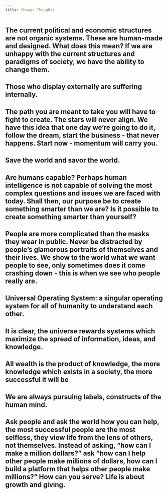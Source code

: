 ```yaml
---
title: Shower Thoughts
---
```


The current political and economic structures are not organic systems. These are human-made and designed. What does this mean? If we are unhappy with the current structures and paradigms of society, we have the ability to change them. 
---

Those who display externally are suffering internally.
--- 

The path you are meant to take you will have to fight to create. The stars will never align. We have this idea that one day we’re going to do it, follow the dream, start the business - that never happens. Start now - momentum will carry you.
---

Save the world and savor the world. 
---

Are humans capable? Perhaps human intelligence is not capable of solving the most complex questions and issues we are faced with today. Shall then, our purpose be to create something smarter than we are? Is it possible to create something smarter than yourself?
---

People are more complicated than the masks they wear in public. Never be distracted by people’s glamorous portraits of themselves and their lives. We show to the world what we want people to see, only sometimes does it come crashing down - this is when we see who people really are. 
---

Universal Operating System: a singular operating system for all of humanity to understand each other.
---
 
It is clear, the universe rewards systems which maximize the spread of information, ideas, and knowledge. 
---
 
All wealth is the product of knowledge, the more knowledge which exists in a society, the more successful it will be
---
 
We are always pursuing labels, constructs of the human mind.
---

Ask people and ask the world how you can help, the most successful people are the most selfless, they view life from the lens of others, not themselves. Instead of asking, “how can I make a million dollars?” ask “how can I help other people make millions of dollars, how can I build a platform that helps other people make millions?” How can you serve? Life is about growth and giving. 
--- 

